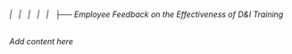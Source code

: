 ###### |   |   |   |   |   ├── Employee Feedback on the Effectiveness of D&I Training

*Add content here*